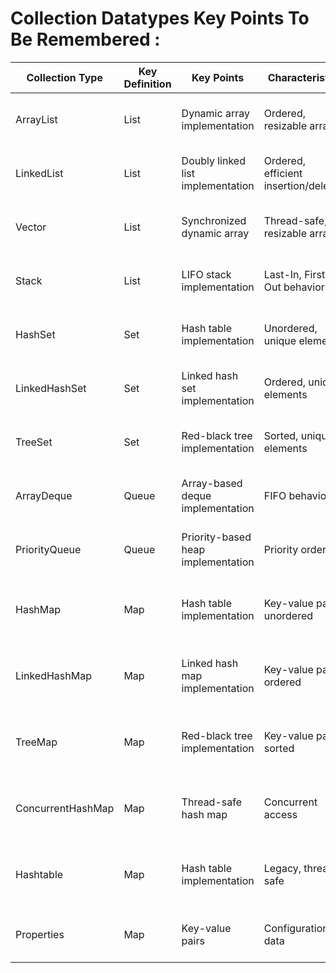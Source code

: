 
# Collection Datatypes Key Points To Be Remembered :

| Collection Type | Key Definition | Key Points | Characteristics | Time Complexity | Space Complexity | Syntax | Use Case | Mutable | Ordered | Iterable | Methods Applicable |
|-----------------|----------------|------------|-----------------|-----------------|------------------|--------|----------|---------|---------|----------|---------------------|
| ArrayList       | List           | Dynamic array implementation | Ordered, resizable array | Insertion/Deletion: O(n), Access: O(1) | O(n) | `List<Type> list = new ArrayList<>();` | Storing and accessing elements by index | Yes | Yes | Yes | add(), remove(), get(), size(), etc. |
| LinkedList      | List           | Doubly linked list implementation | Ordered, efficient insertion/deletion | Insertion/Deletion: O(1), Access: O(n) | O(n) | `List<Type> list = new LinkedList<>();` | Manipulating large collections with frequent insertions/deletions | Yes | Yes | Yes | add(), remove(), get(), size(), etc. |
| Vector          | List           | Synchronized dynamic array | Thread-safe, resizable array | Insertion/Deletion: O(n), Access: O(1) | O(n) | `List<Type> vector = new Vector<>();` | When thread safety is required | Yes | Yes | Yes | add(), remove(), get(), size(), etc. |
| Stack           | List           | LIFO stack implementation | Last-In, First-Out behavior | Insertion/Deletion: O(1), Access: O(1) | O(n) | `Stack<Type> stack = new Stack<>();` | Handling function calls, backtracking | Yes | Yes | Yes | push(), pop(), peek(), isEmpty(), etc. |
| HashSet         | Set            | Hash table implementation | Unordered, unique elements | Insertion/Deletion: O(1), Access: O(1) | O(n) | `Set<Type> set = new HashSet<>();` | Storing unique elements, membership check | Yes | No | Yes | add(), remove(), contains(), size(), etc. |
| LinkedHashSet   | Set            | Linked hash set implementation | Ordered, unique elements | Insertion/Deletion: O(1), Access: O(1) | O(n) | `Set<Type> set = new LinkedHashSet<>();` | Maintaining insertion order, uniqueness | Yes | Yes | Yes | add(), remove(), contains(), size(), etc. |
| TreeSet         | Set            | Red-black tree implementation | Sorted, unique elements | Insertion/Deletion: O(log n), Access: O(log n) | O(n) | `Set<Type> set = new TreeSet<>();` | Storing elements in sorted order | Yes | Yes | Yes | add(), remove(), contains(), size(), etc. |
| ArrayDeque      | Queue          | Array-based deque implementation | FIFO behavior | Insertion/Deletion: O(1), Access: O(1) | O(n) | `Deque<Type> deque = new ArrayDeque<>();` | Implementing queues, stacks, double-ended queues | Yes | No | Yes | add(), remove(), peek(), size(), etc. |
| PriorityQueue   | Queue          | Priority-based heap implementation | Priority ordering | Insertion/Deletion: O(log n), Access: O(1) | O(n) | `Queue<Type> queue = new PriorityQueue<>();` | Implementing priority queues | Yes | No | Yes | add(), remove(), peek(), size(), etc. |
| HashMap         | Map            | Hash table implementation | Key-value pairs, unordered | Insertion/Deletion: O(1), Access: O(1) | O(n) | `Map<KeyType, ValueType> map = new HashMap<>();` | Associating unique keys with values | Yes | No | Yes | put(), remove(), get(), containsKey(), size(), etc. |
| LinkedHashMap   | Map            | Linked hash map implementation | Key-value pairs, ordered | Insertion/Deletion: O(1), Access: O(1) | O(n) | `Map<KeyType, ValueType> map = new LinkedHashMap<>();` | Maintaining insertion order while mapping keys to values | Yes | Yes | Yes | put(), remove(), get(), containsKey(), size(), etc. |
| TreeMap         | Map            | Red-black tree implementation | Key-value pairs, sorted | Insertion/Deletion: O(log n), Access: O(log n) | O(n) | `Map<KeyType, ValueType> map = new TreeMap<>();` | Storing key-value pairs in sorted order | Yes | Yes | Yes | put(), remove(), get(), containsKey(), size(), etc. |
| ConcurrentHashMap | Map        | Thread-safe hash map | Concurrent access | Insertion/Deletion: O(1), Access: O(1) | O(n) | `Map<KeyType, ValueType> map = new ConcurrentHashMap<>();` | High-concurrency scenarios requiring thread safety | Yes | No | Yes | put(), remove(), get(), containsKey(), size(), etc. |
| Hashtable       | Map            | Hash table implementation | Legacy, thread-safe | Insertion/Deletion: O(1), Access: O(1) | O(n) | `Hashtable<KeyType, ValueType> table = new Hashtable<>();` | Legacy code, thread-safe mapping of keys to values | Yes | No | Yes | put(), remove(), get(), containsKey(), size(), etc. |
| Properties      | Map            | Key-value pairs | Configuration data | Insertion/Deletion: O(1), Access: O(1) | O(n) | `Properties props = new Properties();` | Handling configuration data | Yes | No | Yes | getProperty(), setProperty(), load(), store(), etc. |
